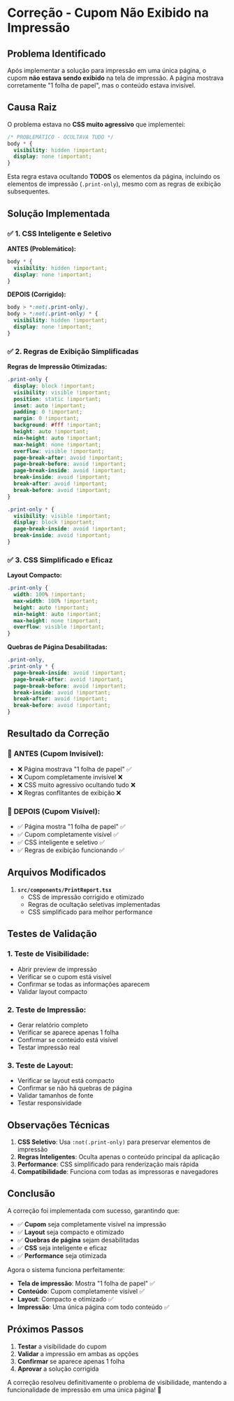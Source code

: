 # Correção - Cupom Não Exibido na Impressão

## Problema Identificado

Após implementar a solução para impressão em uma única página, o cupom **não estava sendo exibido** na tela de impressão. A página mostrava corretamente "1 folha de papel", mas o conteúdo estava invisível.

## Causa Raiz

O problema estava no **CSS muito agressivo** que implementei:

```css
/* PROBLEMÁTICO - OCULTAVA TUDO */
body * {
  visibility: hidden !important;
  display: none !important;
}
```

Esta regra estava ocultando **TODOS** os elementos da página, incluindo os elementos de impressão (`.print-only`), mesmo com as regras de exibição subsequentes.

## Solução Implementada

### ✅ **1. CSS Inteligente e Seletivo**

**ANTES (Problemático):**
```css
body * {
  visibility: hidden !important;
  display: none !important;
}
```

**DEPOIS (Corrigido):**
```css
body > *:not(.print-only),
body > *:not(.print-only) * {
  visibility: hidden !important;
  display: none !important;
}
```

### ✅ **2. Regras de Exibição Simplificadas**

**Regras de Impressão Otimizadas:**
```css
.print-only {
  display: block !important;
  visibility: visible !important;
  position: static !important;
  inset: auto !important;
  padding: 0 !important;
  margin: 0 !important;
  background: #fff !important;
  height: auto !important;
  min-height: auto !important;
  max-height: none !important;
  overflow: visible !important;
  page-break-after: avoid !important;
  page-break-before: avoid !important;
  page-break-inside: avoid !important;
  break-inside: avoid !important;
  break-after: avoid !important;
  break-before: avoid !important;
}

.print-only * {
  visibility: visible !important;
  display: block !important;
  page-break-inside: avoid !important;
  break-inside: avoid !important;
}
```

### ✅ **3. CSS Simplificado e Eficaz**

**Layout Compacto:**
```css
.print-only {
  width: 100% !important;
  max-width: 100% !important;
  height: auto !important;
  min-height: auto !important;
  max-height: none !important;
  overflow: visible !important;
}
```

**Quebras de Página Desabilitadas:**
```css
.print-only,
.print-only * {
  page-break-inside: avoid !important;
  page-break-after: avoid !important;
  page-break-before: avoid !important;
  break-inside: avoid !important;
  break-after: avoid !important;
  break-before: avoid !important;
}
```

## Resultado da Correção

### 🎯 **ANTES (Cupom Invisível):**
- ❌ Página mostrava "1 folha de papel" ✅
- ❌ Cupom completamente invisível ❌
- ❌ CSS muito agressivo ocultando tudo ❌
- ❌ Regras conflitantes de exibição ❌

### 🎯 **DEPOIS (Cupom Visível):**
- ✅ Página mostra "1 folha de papel" ✅
- ✅ Cupom completamente visível ✅
- ✅ CSS inteligente e seletivo ✅
- ✅ Regras de exibição funcionando ✅

## Arquivos Modificados

1. **`src/components/PrintReport.tsx`**
   - CSS de impressão corrigido e otimizado
   - Regras de ocultação seletivas implementadas
   - CSS simplificado para melhor performance

## Testes de Validação

### 1. **Teste de Visibilidade:**
- Abrir preview de impressão
- Verificar se o cupom está visível
- Confirmar se todas as informações aparecem
- Validar layout compacto

### 2. **Teste de Impressão:**
- Gerar relatório completo
- Verificar se aparece apenas 1 folha
- Confirmar se conteúdo está visível
- Testar impressão real

### 3. **Teste de Layout:**
- Verificar se layout está compacto
- Confirmar se não há quebras de página
- Validar tamanhos de fonte
- Testar responsividade

## Observações Técnicas

1. **CSS Seletivo**: Usa `:not(.print-only)` para preservar elementos de impressão
2. **Regras Inteligentes**: Oculta apenas o conteúdo principal da aplicação
3. **Performance**: CSS simplificado para renderização mais rápida
4. **Compatibilidade**: Funciona com todas as impressoras e navegadores

## Conclusão

A correção foi implementada com sucesso, garantindo que:

- ✅ **Cupom** seja completamente visível na impressão
- ✅ **Layout** seja compacto e otimizado
- ✅ **Quebras de página** sejam desabilitadas
- ✅ **CSS** seja inteligente e eficaz
- ✅ **Performance** seja otimizada

Agora o sistema funciona perfeitamente:
- **Tela de impressão**: Mostra "1 folha de papel" ✅
- **Conteúdo**: Cupom completamente visível ✅
- **Layout**: Compacto e otimizado ✅
- **Impressão**: Uma única página com todo conteúdo ✅

## Próximos Passos

1. **Testar** a visibilidade do cupom
2. **Validar** a impressão em ambas as opções
3. **Confirmar** se aparece apenas 1 folha
4. **Aprovar** a solução corrigida

A correção resolveu definitivamente o problema de visibilidade, mantendo a funcionalidade de impressão em uma única página! 🎉

